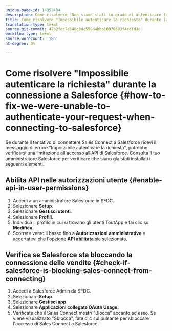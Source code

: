 ```yaml
---
unique-page-id: 14352484
description: Come risolvere "Non siamo stati in grado di autenticare la tua richiesta" quando ci si collega a Salesforce - Marketo Docs - Documentazione del prodotto
title: Come risolvere "Impossibile autenticare la richiesta" durante la connessione a Salesforce
translation-type: tm+mt
source-git-commit: 47b2fee7d146c3dc558d4bbb10070683f4cdfd3d
workflow-type: tm+mt
source-wordcount: '186'
ht-degree: 0%

---
```



# Come risolvere &quot;Impossibile autenticare la richiesta&quot; durante la connessione a Salesforce {#how-to-fix-we-were-unable-to-authenticate-your-request-when-connecting-to-salesforce}

Se durante il tentativo di connettere Sales Connect a Salesforce ricevi il messaggio di errore &quot;Impossibile autenticare la richiesta&quot;, potrebbe verificarsi una limitazione all&#39;accesso all&#39;API di Salesforce. Consulta il tuo amministratore Salesforce per verificare che siano già stati installati i seguenti elementi.

## Abilita API nelle autorizzazioni utente {#enable-api-in-user-permissions}

1. Accedi a un amministratore Salesforce in SFDC.
1. Selezionare **Setup**.
1. Selezionare **Gestisci utenti**.
1. Selezionare **Profili**.
1. Individua il profilo in cui si trovano gli utenti ToutApp e fai clic su **Modifica**.
1. Scorrete verso il basso fino a **Autorizzazioni amministrative** e accertatevi che l&#39;opzione **API abilitata** sia selezionata.

## Verifica se Salesforce sta bloccando la connessione delle vendite {#check-if-salesforce-is-blocking-sales-connect-from-connecting}

1. Accedi a Salesforce Admin da SFDC.
1. Selezionare **Setup**.
1. Selezionare **Gestisci app**.
1. Selezionare **Applicazioni collegate OAuth Usage**.
1. Verificate che il Sales Connect mostri &quot;Blocca&quot; accanto ad esso. Se viene visualizzato &quot;Sblocca&quot;, fate clic sul pulsante per sbloccare l&#39;accesso di Sales Connect a Salesforce.

